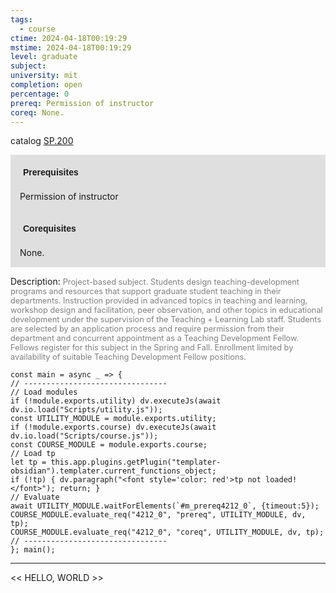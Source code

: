 ```yaml
---
tags:
  - course
ctime: 2024-04-18T00:19:29
mstime: 2024-04-18T00:19:29
level: graduate
subject: 
university: mit
completion: open
percentage: 0
prereq: Permission of instructor
coreq: None.
---
```


catalog [SP.200](http://student.mit.edu/catalog/mSPa.html#SP.200)

<span style="display: block; padding: 15px; background-color: rgb(100, 100, 100, 0.2);"><font id="m_prereq4212_0" style="display: block; font-family: Arial, sans-serif; font-weight: bold; padding: 5px">Prerequisites</font><br><span id="prereq4212_0">Permission of instructor</span></span>
<span style="display: block; padding: 15px; background-color: rgb(100, 100, 100, 0.2);"><font id="m_coreq4212_0" style="display: block; font-family: Arial, sans-serif; font-weight: bold; padding: 5px">Corequisites</font><br><span id="coreq4212_0">None.</span></span>

<font style="">Description:</font>
<font style="color: grey; font-size: 0.8rem;">Project-based subject. Students design teaching-development programs and resources that support graduate student teaching in their departments. Instruction provided in advanced topics in teaching and learning, workshop design and facilitation, peer observation, and other topics in educational development under the supervision of the Teaching + Learning Lab staff. Students are selected by an application process and require permission from their department and concurrent appointment as a Teaching Development Fellow. Fellows register for this subject in the Spring and Fall. Enrollment limited by availability of suitable Teaching Development Fellow positions.</font>

```dataviewjs
const main = async _ => {
// --------------------------------
// Load modules
if (!module.exports.utility) dv.executeJs(await dv.io.load("Scripts/utility.js"));
const UTILITY_MODULE = module.exports.utility;
if (!module.exports.course) dv.executeJs(await dv.io.load("Scripts/course.js"));
const COURSE_MODULE = module.exports.course;
// Load tp
let tp = this.app.plugins.getPlugin("templater-obsidian").templater.current_functions_object;
if (!tp) { dv.paragraph("<font style='color: red'>tp not loaded!</font>"); return; }
// Evaluate
await UTILITY_MODULE.waitForElements(`#m_prereq4212_0`, {timeout:5});
COURSE_MODULE.evaluate_req("4212_0", "prereq", UTILITY_MODULE, dv, tp);
COURSE_MODULE.evaluate_req("4212_0", "coreq", UTILITY_MODULE, dv, tp);
// --------------------------------
}; main();
```

---

<< HELLO, WORLD >>
